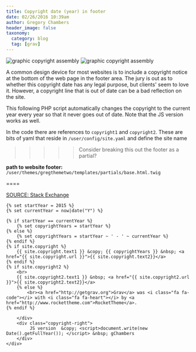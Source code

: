 ```yaml
---
title: Copyright date (year) in footer
date: 02/26/2016 10:39am
author: Gregory Chambers
header_image: false
taxonomy:
  category: blog
  tag: [grav]
---
```


![graphic copyright assembly](copyright_1800.png)
![graphic copyright assembly](copyright_900.png)

A common design device for most websites is to include a copyright notice at the bottom of the web page in the footer area. The jury is out as to whether this copyright date has any legal purpose, but clients' seem to love it. However, a copyright line that is out of date can be a bad reflection on the site. 

This following PHP script automatically changes the copyright to the current year every year so that it never goes out of date. Note that the JS version works as well.

In the code there are references to `copyright1` and `copyright2`. These are bits of yaml that reside in `/user/config/site.yaml` and define the site name

>>>>> Consider breaking this out the footer as a partial?

**path to website footer:** `/user/themes/gregthemetwo/templates/partials/base.html.twig`

====

[SOURCE: Stack Exchange](http://craftcms.stackexchange.com/questions/6706/display-a-copyright-year-or-range)


```twig
{% set startYear = 2015 %}
{% set currentYear = now|date("Y") %}

{% if startYear == currentYear %}
    {% set copyrightYears = startYear %}
{% else %}
    {% set copyrightYears = startYear ~ ' - ' ~ currentYear %}
{% endif %}
{% if site.copyright %}
    {{ site.copyright.text1 }} &copy; {{ copyrightYears }} &nbsp; <a href="{{ site.copyright.url }}">{{ site.copyright.text2}}</a>
{% endif %}
{% if site.copyright2 %}
    <br>
    {{ site.copyright2.text1 }} &nbsp; <a href="{{ site.copyright2.url }}">{{ site.copyright2.text2}}</a>
    {% else %}
        <br><a href="http://getgrav.org">Grav</a> was <i class="fa fa-code"></i> with <i class="fa fa-heart"></i> by <a href="http://www.rockettheme.com">RocketTheme</a>.
{% endif %}

    </div>
    <div class="copyright-right">
         JS version  &copy; <script>document.write(new Date().getFullYear()); </script> &nbsp; gChambers
    </div>
</div>
```
